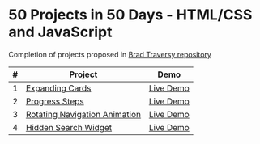 # 50 Projects in 50 Days - HTML/CSS and JavaScript
Completion of projects proposed in [Brad Traversy repository](https://github.com/bradtraversy/50projects50days)

| # | Project | Demo |
|---|---------|------|
| 1 | [Expanding Cards](https://github.com/jesubohr/50projects50days/tree/main/expanding-cards) | [Live Demo](https://50projects50days.vercel.app/projects/expanding-cards/) |
| 2 | [Progress Steps](https://github.com/jesubohr/50projects50days/tree/main/progress-steps) | [Live Demo](https://50projects50days.vercel.app/projects/progress-steps/) |
| 3 | [Rotating Navigation Animation](https://github.com/jesubohr/50projects50days/tree/main/rotating-nav-animation) | [Live Demo](https://50projects50days.vercel.app/projects/rotating-nav-animation/) |
| 4 | [Hidden Search Widget](https://github.com/jesubohr/50projects50days/tree/main/hidden-search-widget) | [Live Demo](https://50projects50days.vercel.app/projects/hidden-search-widget/) |
